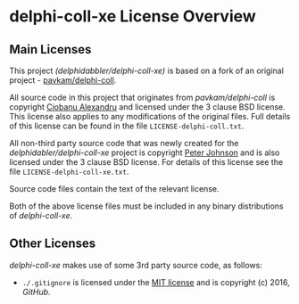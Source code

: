 # delphi-coll-xe License Overview

## Main Licenses

This project *(delphidabbler/delphi-coll-xe)* is based on a fork of an original project - [pavkam/delphi-coll](https://github.com/pavkam/delphi-coll).

All source code in this project that originates from *pavkam/delphi-coll* is copyright [Ciobanu Alexandru](https://github.com/pavkam) and licensed under the 3 clause BSD license. This license also applies to any modifications of the original files. Full details of this license can be found in the file `LICENSE-delphi-coll.txt`.

All non-third party source code that was newly created for the *delphidabler/delphi-coll-xe* project is copyright [Peter Johnson](https://github.com/delphidabbler) and is also licensed under the 3 clause BSD license. For details of this license see the file `LICENSE-delphi-coll-xe.txt`.

Source code files contain the text of the relevant license.

Both of the above license files must be included in any binary distributions of *delphi-coll-xe*.

## Other Licenses

*delphi-coll-xe* makes use of some 3rd party source code, as follows:

* `./.gitignore` is licensed under the [MIT license](https://opensource.org/licenses/MIT) and is copyright (c) 2016, *GitHub*.
